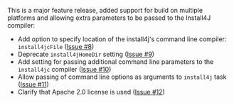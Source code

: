 This is a major feature release, added support for build on multiple platforms and allowing extra parameters to be passed to the Install4J compiler:

* Add option to specify location of the install4j's command line compiler: `install4jcFile` ([Issue #8][issue-8])
* Deprecate `install4jHomeDir` setting ([Issue #9][issue-9])
* Add setting for passing additional command line parameters to the `install4jc` compiler ([Issue #10][issue-10])
* Allow passing of command line options as arguments to `install4j` task ([Issue #11][issue-11])
* Clarify that Apache 2.0 license is used ([Issue #12][issue-12])

[issue-8]: https://github.com/jpsacha/sbt-install4j/issues/8
[issue-9]: https://github.com/jpsacha/sbt-install4j/issues/9
[issue-10]: https://github.com/jpsacha/sbt-install4j/issues/10
[issue-11]: https://github.com/jpsacha/sbt-install4j/issues/11
[issue-12]: https://github.com/jpsacha/sbt-install4j/issues/12
